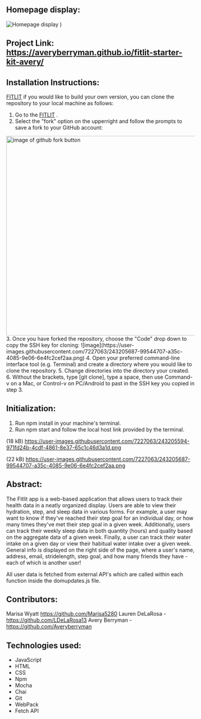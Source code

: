 ## Homepage display:

![Homepage display](https://user-images.githubusercontent.com/123911665/254100504-fa312855-ecad-435c-a4a1-393fe0a6e0d4.png)
)
## Project Link: https://averyberryman.github.io/fitlit-starter-kit-avery/
## Installation Instructions:

[FITLIT](https://github.com/Marisa5280/fitlit-starter-kit.git) if you would like to build your own version, you can clone the repository to your local machine as follows:
1. Go to the [FITLIT](https://github.com/Marisa5280/fitlit-starter-kit.git) .
2. Select the "fork" option on the upperright and follow the prompts to save a fork to your GitHub account:
<img width="532" alt="image of github fork button" src="https://user-images.githubusercontent.com/7227063/243205594-971fd24b-4cdf-4861-8e37-65c1c46d3a1d.png">
3. Once you have forked the repository, choose the "Code" drop down to copy the SSH key for cloning:
    ![image](https://user-images.githubusercontent.com/7227063/243205687-99544707-a35c-4085-9e06-6e4fc2cef2aa.png)
4. Open your preferred command-line interface tool (e.g. Terminal) and create a directory where you would like to clone the repository.
5. Change directories into the directory your created.
6. Without the brackets, type [git clone], type a space, then use Command-v on a Mac, or Control-v on PC/Android to past in the SSH key you copied in step 3.

## Initialization:
1. Run npm install in your machine's terminal.
2. Run npm start and follow the local host link provided by the terminal.

(18 kB)
https://user-images.githubusercontent.com/7227063/243205594-971fd24b-4cdf-4861-8e37-65c1c46d3a1d.png

(22 kB)
https://user-images.githubusercontent.com/7227063/243205687-99544707-a35c-4085-9e06-6e4fc2cef2aa.png

## Abstract:
The Fitlit app is a web-based application that allows users to track their health data in a neatly organized display. Users are able to view their hydration, step, and sleep data in various forms. For example, a user may want to know if they've reached their step goal for an individual day, or how many times they've met their step goal in a given week. Additionally, users can track their weekly sleep data in both quantity (hours) and quality based on the aggregate data of a given week. Finally, a user can track their water intake on a given day or view their habitual water intake over a given week. General info is displayed on the right side of the page, where a user's name, address, email, stridelength, step goal, and how many friends they have - each of which is another user!

All user data is fetched from external API's which are called within each function inside the domupdates.js file.

## Contributors:
Marisa Wyatt https://github.com/Marisa5280
Lauren DeLaRosa - https://github.com/LDeLaRosa13
Avery Berryman - https://github.com/Averyberryman

## Technologies used:

- JavaScript 
- HTML
- CSS 
- Npm
- Mocha 
- Chai
- Git 
- WebPack
- Fetch API




